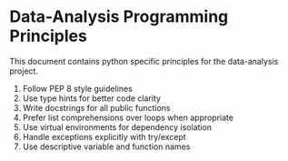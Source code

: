 # Data-Analysis Programming Principles

This document contains python specific principles for the data-analysis project.

1. Follow PEP 8 style guidelines
2. Use type hints for better code clarity
3. Write docstrings for all public functions
4. Prefer list comprehensions over loops when appropriate
5. Use virtual environments for dependency isolation
6. Handle exceptions explicitly with try/except
7. Use descriptive variable and function names
